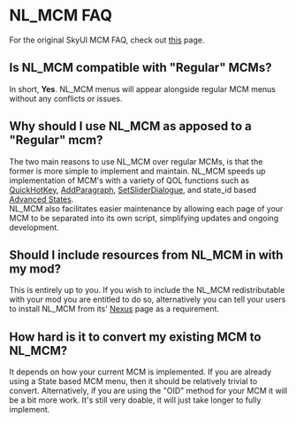 # NL_MCM FAQ

For the original SkyUI MCM FAQ, check out [this](https://github.com/schlangster/skyui/wiki/MCM-FAQ) page.

## Is NL_MCM compatible with "Regular" MCMs?

In short, **Yes**. NL_MCM menus will appear alongside regular MCM menus without any conflicts or issues.

## Why should I use NL_MCM as apposed to a "Regular" mcm?

The two main reasons to use NL_MCM over regular MCMs, is that the former is more simple to implement and maintain.
NL_MCM speeds up implementation of MCM's with a variety of QOL functions such as [QuickHotKey](https://github.com/MrOctopus/nl_mcm/wiki/nl_mcm_module#QuickHotkey), [AddParagraph](https://github.com/MrOctopus/nl_mcm/wiki/nl_mcm_module#AddParagraph), [SetSliderDialogue](https://github.com/MrOctopus/nl_mcm/wiki/nl_mcm_module#SetSliderDialog), and state_id based [Advanced States](https://github.com/MrOctopus/nl_mcm/wiki/nl_mcm_module#Advanced_States).  
NL_MCM also facilitates easier maintenance by allowing each page of your MCM to be separated into its own script, simplifying updates and ongoing development.

## Should I include resources from NL_MCM in with my mod?

This is entirely up to you. If you wish to include the NL_MCM redistributable with your mod you are entitled to do so, alternatively you can tell your users to install NL_MCM from its' [Nexus](http://nexuspagegoeshere) page as a requirement.

## How hard is it to convert my existing MCM to NL_MCM?

It depends on how your current MCM is implemented. If you are already using a State based MCM menu, then it should be relatively trivial to convert. Alternatively, if you are using the "OID" method for your MCM it will be a bit more work. It's still very doable, it will just take longer to fully implement.
